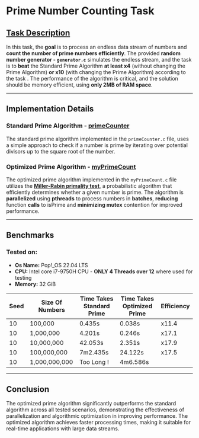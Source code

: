 # Prime Number Counting Task

## [Task Description](HW2.pdf)

In this task, the **goal** is to process an endless data stream of numbers and **count the number of prime numbers
efficiently**. The provided **random number generator - `generator.c`** simulates the endless stream, and the task is to
**beat** the Standard Prime Algorithm **at least x4** (without changing the Prime Algorithm) **or x10** (with changing
the Prime Algorithm) according to the task . The performance of the algorithm is critical, and the solution should be
memory efficient, using **only 2MB of RAM space**.

---

## Implementation Details

### Standard Prime Algorithm - [primeCounter](primeCounter.c)

The standard prime algorithm implemented in the `primeCounter.c` file, uses a simple approach to check if a number is
prime by iterating over potential divisors up to the square root of the number.

### Optimized Prime Algorithm - [myPrimeCount](myPrimeCount.c)

The optimized prime algorithm implemented in the `myPrimeCount.c` file utilizes the
**[Miller-Rabin primality test](https://www.geeksforgeeks.org/primality-test-set-3-miller-rabin/)**, a
probabilistic algorithm that efficiently determines whether a given number is prime. The algorithm is **parallelized**
using **pthreads** to process numbers in **batches**, **reducing** function **calls** to isPrime and **minimizing
mutex**
contention for improved performance.

---

## Benchmarks

### Tested on:

- **Os Name:** Pop!_OS 22.04 LTS
- **CPU:** Intel core i7-9750H CPU - **ONLY 4 Threads over 12** where used for testing
- **Memory:** 32 GiB

| Seed | Size Of Numbers | Time Takes Standard Prime | Time Takes Optimized Prime | Efficiency |
|------|-----------------|---------------------------|----------------------------|------------|
| 10   | 100,000         | 0.435s                    | 0.038s                     | x11.4      |
| 10   | 1,000,000       | 4.201s                    | 0.246s                     | x17.1      |
| 10   | 10,000,000      | 42.053s                   | 2.351s                     | x17.9      |
| 10   | 100,000,000     | 7m2.435s                  | 24.122s                    | x17.5      |
| 10   | 1,000,000,000   | Too Long !                | 4m6.586s                   |            |

---

## Conclusion

The optimized prime algorithm significantly outperforms the standard algorithm across all tested scenarios,
demonstrating the effectiveness of parallelization and algorithmic optimization in improving performance. The optimized
algorithm achieves faster processing times, making it suitable for real-time applications with large data streams.

